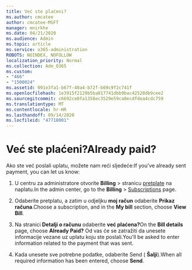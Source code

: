 ```yaml
---
title: Već ste plaćeni?
ms.author: cmcatee
author: cmcatee-MSFT
manager: mnirkhe
ms.date: 04/21/2020
ms.audience: Admin
ms.topic: article
ms.service: o365-administration
ROBOTS: NOINDEX, NOFOLLOW
localization_priority: Normal
ms.collection: Adm_O365
ms.custom:
- "466"
- "1500024"
ms.assetid: 091e3fa1-b67f-40a4-b72f-b69c9f2c741f
ms.openlocfilehash: 1e3915f2120b5ba017741dbb9bac42528db9cee2
ms.sourcegitcommit: c6692ce0fa1358ec3529e59ca0ecdfdea4cdc759
ms.translationtype: MT
ms.contentlocale: hr-HR
ms.lasthandoff: 09/14/2020
ms.locfileid: "47718001"
---
```

# <a name="already-paid"></a><span data-ttu-id="bb0b2-102">Već ste plaćeni?</span><span class="sxs-lookup"><span data-stu-id="bb0b2-102">Already paid?</span></span>

<span data-ttu-id="bb0b2-103">Ako ste već poslali uplatu, možete nam reći sljedeće:</span><span class="sxs-lookup"><span data-stu-id="bb0b2-103">If you've already sent payment, you can let us know:</span></span>
  
1. <span data-ttu-id="bb0b2-104">U centru za administratore otvorite **Billing** \> stranicu [pretplate](https://go.microsoft.com/fwlink/p/?linkid=842054) na naplatu.</span><span class="sxs-lookup"><span data-stu-id="bb0b2-104">In the admin center, go to the **Billing** \> [Subscriptions](https://go.microsoft.com/fwlink/p/?linkid=842054) page.</span></span>

2. <span data-ttu-id="bb0b2-105">Odaberite pretplatu, a zatim u odjeljku **moj račun** odaberite **Prikaz računa**.</span><span class="sxs-lookup"><span data-stu-id="bb0b2-105">Choose a subscription, and in the **My bill** section, choose **View Bill**.</span></span>

3. <span data-ttu-id="bb0b2-106">Na stranici **Detalji o računu** odaberite **već plaćena?**</span><span class="sxs-lookup"><span data-stu-id="bb0b2-106">On the **Bill details** page, choose **Already Paid?**</span></span> <span data-ttu-id="bb0b2-107">Od vas će se zatražiti da unesete informacije vezane uz uplatu koju ste poslali.</span><span class="sxs-lookup"><span data-stu-id="bb0b2-107">You'll be asked to enter information related to the payment that was sent.</span></span>

4. <span data-ttu-id="bb0b2-108">Kada unesete sve potrebne podatke, odaberite Send ( **Šalji**).</span><span class="sxs-lookup"><span data-stu-id="bb0b2-108">When all required information has been entered, choose **Send**.</span></span>